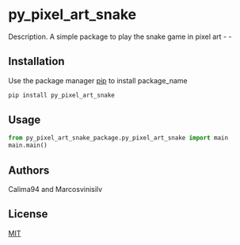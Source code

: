 # py_pixel_art_snake

Description. 
A simple package to play the snake game in pixel art
	- 
	-

## Installation

Use the package manager [pip](https://pip.pypa.io/en/stable/) to install package_name

```bash
pip install py_pixel_art_snake
```

## Usage

```python
from py_pixel_art_snake_package.py_pixel_art_snake import main
main.main()
```

## Authors
Calima94 and Marcosvinisilv

## License
[MIT](https://choosealicense.com/licenses/mit/)
